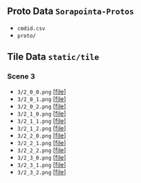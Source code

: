 ## Proto Data `Sorapointa-Protos`

- `cmdid.csv`
- `proto/`

## Tile Data `static/tile`

### Scene 3

- `3/2_0_0.png` [[file](https://uploadstatic.mihoyo.com/ys-obc/2022/09/15/75379475/0eec74713b864e6f639c9090484f8870_3432819210174318714.png)]
- `3/2_0_1.png` [[file](https://uploadstatic.mihoyo.com/ys-obc/2022/09/15/75379475/b5b9903d30037a728395b4c24e7a3998_4062420627465094766.png)]
- `3/2_0_2.png` [[file](https://uploadstatic.mihoyo.com/ys-obc/2022/09/15/75379475/47e448278ac5e80a1f3272085f78d3db_767778978113016811.png)]
- `3/2_1_0.png` [[file](https://uploadstatic.mihoyo.com/ys-obc/2022/09/15/75379475/a56832ba1fe0fedd3b9a3c634df22d25_8286951540042186828.png)]
- `3/2_1_1.png` [[file](https://uploadstatic.mihoyo.com/ys-obc/2022/09/15/75379475/aa19c8ddb19294bc2994d83456bd3b07_8029045233523466417.png)]
- `3/2_1_2.png` [[file](https://uploadstatic.mihoyo.com/ys-obc/2022/09/15/75379475/2a5a4c3d9f3ba1d2b0781e50ee63fb71_7932745916637713891.png)]
- `3/2_2_0.png` [[file](https://uploadstatic.mihoyo.com/ys-obc/2022/09/15/75379475/3c6dbcbfb72d21a87c3b886a8310067e_7249020933999162032.png)]
- `3/2_2_1.png` [[file](https://uploadstatic.mihoyo.com/ys-obc/2022/09/15/75379475/171d53d698db8625bd8270de3a2c04c6_6971423124470409050.png)]
- `3/2_2_2.png` [[file](https://uploadstatic.mihoyo.com/ys-obc/2022/09/15/75379475/b563941d22abfe9085dd61c2de711e32_5711770985239944753.png)]
- `3/2_3_0.png` [[file](https://uploadstatic.mihoyo.com/ys-obc/2022/09/15/75379475/28971171ff5e668c45189c013bae1fdc_4601440331303570504.png)]
- `3/2_3_1.png` [[file](https://uploadstatic.mihoyo.com/ys-obc/2022/09/15/75379475/5787c113e4c746352dd8bcb72418a344_7040357371920568328.png)]
- `3/2_3_2.png` [[file](https://uploadstatic.mihoyo.com/ys-obc/2022/09/15/75379475/2895d7ef091682cb9c1f75fdde5b891f_7629364203486646958.png)]
